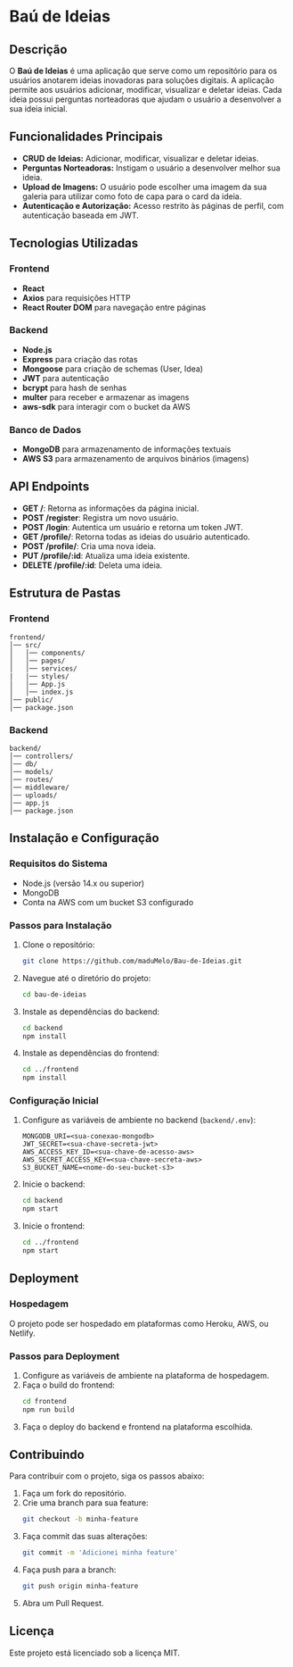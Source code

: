 # Baú de Ideias

## Descrição
O **Baú de Ideias** é uma aplicação que serve como um repositório para os usuários anotarem ideias inovadoras para soluções digitais. A aplicação permite aos usuários adicionar, modificar, visualizar e deletar ideias. Cada ideia possui perguntas norteadoras que ajudam o usuário a desenvolver a sua ideia inicial.

## Funcionalidades Principais
- **CRUD de Ideias:** Adicionar, modificar, visualizar e deletar ideias.
- **Perguntas Norteadoras:** Instigam o usuário a desenvolver melhor sua ideia.
- **Upload de Imagens:** O usuário pode escolher uma imagem da sua galeria para utilizar como foto de capa para o card da ideia.
- **Autenticação e Autorização:** Acesso restrito às páginas de perfil, com autenticação baseada em JWT.

## Tecnologias Utilizadas
### Frontend
- **React**
- **Axios** para requisições HTTP
- **React Router DOM** para navegação entre páginas

### Backend
- **Node.js**
- **Express** para criação das rotas
- **Mongoose** para criação de schemas (User, Idea)
- **JWT** para autenticação
- **bcrypt** para hash de senhas
- **multer** para receber e armazenar as imagens
- **aws-sdk** para interagir com o bucket da AWS


### Banco de Dados
- **MongoDB** para armazenamento de informações textuais
- **AWS S3** para armazenamento de arquivos binários (imagens)


## API Endpoints
- **GET /**: Retorna as informações da página inicial.
- **POST /register**: Registra um novo usuário.
- **POST /login**: Autentica um usuário e retorna um token JWT.
- **GET /profile/**: Retorna todas as ideias do usuário autenticado.
- **POST /profile/**: Cria uma nova ideia.
- **PUT /profile/:id**: Atualiza uma ideia existente.
- **DELETE /profile/:id**: Deleta uma ideia.


## Estrutura de Pastas

### Frontend
```
frontend/
│── src/
│   │── components/
│   │── pages/
│   │── services/
|   |── styles/
│   │── App.js
│   │── index.js
│── public/
│── package.json
```

### Backend
```
backend/
│── controllers/
│── db/
│── models/
│── routes/
│── middleware/
│── uploads/
│── app.js
│── package.json
```


## Instalação e Configuração

### Requisitos do Sistema
- Node.js (versão 14.x ou superior)
- MongoDB
- Conta na AWS com um bucket S3 configurado

### Passos para Instalação
1. Clone o repositório:
    ```bash
    git clone https://github.com/maduMelo/Bau-de-Ideias.git
    ```
2. Navegue até o diretório do projeto:
    ```bash
    cd bau-de-ideias
    ```

3. Instale as dependências do backend:
    ```bash
    cd backend
    npm install
    ```

4. Instale as dependências do frontend:
    ```bash
    cd ../frontend
    npm install
    ```

### Configuração Inicial
1. Configure as variáveis de ambiente no backend (`backend/.env`):
    ```env
    MONGODB_URI=<sua-conexao-mongodb>
    JWT_SECRET=<sua-chave-secreta-jwt>
    AWS_ACCESS_KEY_ID=<sua-chave-de-acesso-aws>
    AWS_SECRET_ACCESS_KEY=<sua-chave-secreta-aws>
    S3_BUCKET_NAME=<nome-do-seu-bucket-s3>
    ```

2. Inicie o backend:
    ```bash
    cd backend
    npm start
    ```

3. Inicie o frontend:
    ```bash
    cd ../frontend
    npm start
    ```

## Deployment
### Hospedagem
O projeto pode ser hospedado em plataformas como Heroku, AWS, ou Netlify.

### Passos para Deployment
1. Configure as variáveis de ambiente na plataforma de hospedagem.
2. Faça o build do frontend:
    ```bash
    cd frontend
    npm run build
    ```
3. Faça o deploy do backend e frontend na plataforma escolhida.

## Contribuindo
Para contribuir com o projeto, siga os passos abaixo:
1. Faça um fork do repositório.
2. Crie uma branch para sua feature:
    ```bash
    git checkout -b minha-feature
    ```
3. Faça commit das suas alterações:
    ```bash
    git commit -m 'Adicionei minha feature'
    ```
4. Faça push para a branch:
    ```bash
    git push origin minha-feature
    ```
5. Abra um Pull Request.

## Licença
Este projeto está licenciado sob a licença MIT.